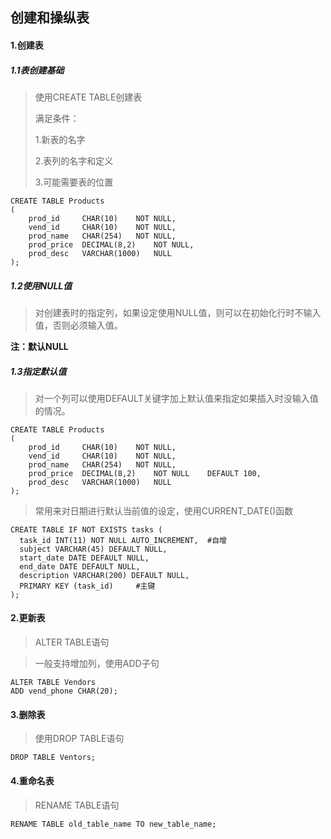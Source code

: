 ## 创建和操纵表

#### 1.创建表

##### 1.1表创建基础

> 使用CREATE TABLE创建表
>
> 满足条件：
>
> 1.新表的名字
>
> 2.表列的名字和定义
>
> 3.可能需要表的位置

```mysql
CREATE TABLE Products
(
    prod_id 	CHAR(10)	NOT NULL,
    vend_id		CHAR(10)	NOT NULL,
    prod_name	CHAR(254)	NOT NULL,
    prod_price	DECIMAL(8,2)	NOT NULL,
    prod_desc	VARCHAR(1000)	NULL
);
```

##### 1.2使用NULL值

> 对创建表时的指定列，如果设定使用NULL值，则可以在初始化行时不输入值，否则必须输入值。

**注：默认NULL**

##### 1.3指定默认值

> 对一个列可以使用DEFAULT关键字加上默认值来指定如果插入时没输入值的情况。

```mysql
CREATE TABLE Products
(
    prod_id 	CHAR(10)	NOT NULL,
    vend_id		CHAR(10)	NOT NULL,
    prod_name	CHAR(254)	NOT NULL,
    prod_price	DECIMAL(8,2)	NOT NULL	DEFAULT 100,
    prod_desc	VARCHAR(1000)	NULL
);
```

> 常用来对日期进行默认当前值的设定，使用CURRENT_DATE()函数



```mysql
CREATE TABLE IF NOT EXISTS tasks (
  task_id INT(11) NOT NULL AUTO_INCREMENT,	#自增
  subject VARCHAR(45) DEFAULT NULL,
  start_date DATE DEFAULT NULL,
  end_date DATE DEFAULT NULL,
  description VARCHAR(200) DEFAULT NULL,
  PRIMARY KEY (task_id)		#主键
);

```



#### 2.更新表

> ALTER TABLE语句

> 一般支持增加列，使用ADD子句

```mysql
ALTER TABLE Vendors
ADD vend_phone CHAR(20);
```

#### 3.删除表

> 使用DROP TABLE语句

```mysql
DROP TABLE Ventors;
```

#### 4.重命名表

> RENAME TABLE语句

```mysql
RENAME TABLE old_table_name TO new_table_name;
```


